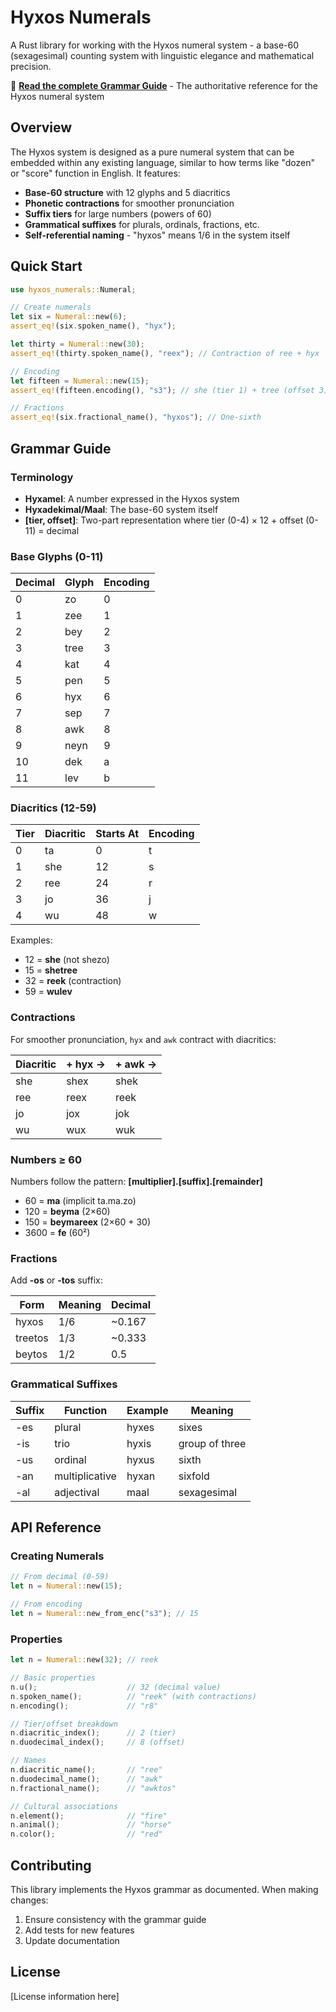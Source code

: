 # Hyxos Numerals

A Rust library for working with the Hyxos numeral system - a base-60 (sexagesimal) counting system with linguistic elegance and mathematical precision.

📖 **[Read the complete Grammar Guide](./GRAMMAR.md)** - The authoritative reference for the Hyxos numeral system

## Overview

The Hyxos system is designed as a pure numeral system that can be embedded within any existing language, similar to how terms like "dozen" or "score" function in English. It features:

- **Base-60 structure** with 12 glyphs and 5 diacritics
- **Phonetic contractions** for smoother pronunciation
- **Suffix tiers** for large numbers (powers of 60)
- **Grammatical suffixes** for plurals, ordinals, fractions, etc.
- **Self-referential naming** - "hyxos" means 1/6 in the system itself

## Quick Start

```rust
use hyxos_numerals::Numeral;

// Create numerals
let six = Numeral::new(6);
assert_eq!(six.spoken_name(), "hyx");

let thirty = Numeral::new(30);
assert_eq!(thirty.spoken_name(), "reex"); // Contraction of ree + hyx

// Encoding
let fifteen = Numeral::new(15);
assert_eq!(fifteen.encoding(), "s3"); // she (tier 1) + tree (offset 3)

// Fractions
assert_eq!(six.fractional_name(), "hyxos"); // One-sixth
```

## Grammar Guide

### Terminology

- **Hyxamel**: A number expressed in the Hyxos system
- **Hyxadekimal/Maal**: The base-60 system itself
- **[tier, offset]**: Two-part representation where tier (0-4) × 12 + offset (0-11) = decimal

### Base Glyphs (0-11)

| Decimal | Glyph | Encoding |
|---------|-------|----------|
| 0       | zo    | 0        |
| 1       | zee   | 1        |
| 2       | bey   | 2        |
| 3       | tree  | 3        |
| 4       | kat   | 4        |
| 5       | pen   | 5        |
| 6       | hyx   | 6        |
| 7       | sep   | 7        |
| 8       | awk   | 8        |
| 9       | neyn  | 9        |
| 10      | dek   | a        |
| 11      | lev   | b        |

### Diacritics (12-59)

| Tier | Diacritic | Starts At | Encoding |
|------|-----------|-----------|----------|
| 0    | ta        | 0         | t        |
| 1    | she       | 12        | s        |
| 2    | ree       | 24        | r        |
| 3    | jo        | 36        | j        |
| 4    | wu        | 48        | w        |

Examples:
- 12 = **she** (not shezo)
- 15 = **shetree**
- 32 = **reek** (contraction)
- 59 = **wulev**

### Contractions

For smoother pronunciation, `hyx` and `awk` contract with diacritics:

| Diacritic | + hyx → | + awk → |
|-----------|---------|---------|
| she       | shex    | shek    |
| ree       | reex    | reek    |
| jo        | jox     | jok     |
| wu        | wux     | wuk     |

### Numbers ≥ 60

Numbers follow the pattern: **[multiplier].[suffix].[remainder]**

- 60 = **ma** (implicit ta.ma.zo)
- 120 = **beyma** (2×60)
- 150 = **beymareex** (2×60 + 30)
- 3600 = **fe** (60²)

### Fractions

Add **-os** or **-tos** suffix:

| Form    | Meaning | Decimal |
|---------|---------|---------|
| hyxos   | 1/6     | ~0.167  |
| treetos | 1/3     | ~0.333  |
| beytos  | 1/2     | 0.5     |

### Grammatical Suffixes

| Suffix | Function    | Example | Meaning        |
|--------|-------------|---------|----------------|
| -es    | plural      | hyxes   | sixes         |
| -is    | trio        | hyxis   | group of three |
| -us    | ordinal     | hyxus   | sixth         |
| -an    | multiplicative | hyxan | sixfold      |
| -al    | adjectival  | maal    | sexagesimal   |

## API Reference

### Creating Numerals

```rust
// From decimal (0-59)
let n = Numeral::new(15);

// From encoding
let n = Numeral::new_from_enc("s3"); // 15
```

### Properties

```rust
let n = Numeral::new(32); // reek

// Basic properties
n.u();                    // 32 (decimal value)
n.spoken_name();          // "reek" (with contractions)
n.encoding();             // "r8"

// Tier/offset breakdown
n.diacritic_index();      // 2 (tier)
n.duodecimal_index();     // 8 (offset)

// Names
n.diacritic_name();       // "ree"
n.duodecimal_name();      // "awk"
n.fractional_name();      // "awktos"

// Cultural associations
n.element();              // "fire"
n.animal();               // "horse"
n.color();                // "red"
```

## Contributing

This library implements the Hyxos grammar as documented. When making changes:

1. Ensure consistency with the grammar guide
2. Add tests for new features
3. Update documentation

## License

[License information here]